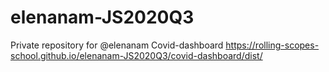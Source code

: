 # elenanam-JS2020Q3
Private repository for @elenanam
Covid-dashboard https://rolling-scopes-school.github.io/elenanam-JS2020Q3/covid-dashboard/dist/
